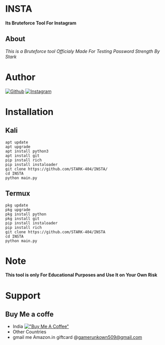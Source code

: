 # INSTA
**Its Bruteforce Tool For Instagram**
## About 
*This is a Bruteforce tool Officialy Made For Testing Password Strength By Stark*
# Author 

<a href="https://github.com/STARK-404/"><img title="Github" src="https://img.shields.io/badge/STARK-404-blue?style=for-the-badge&logo=github"></a>
[![Instagram](https://img.shields.io/badge/INSTAGRAM-FOLLOW-green?style=for-the-badge&logo=instagram)](https://instagram.com/mr_lalu_1232?igshid=YmMyMTA2M2Y=)

# Installation 
## Kali
```
apt update 
apt upgrade 
apt install python3 
apt install git
pip install rich 
pip install instaloader 
git clone https://github.com/STARK-404/INSTA/
cd INSTA
python main.py
```
## Termux 
```
pkg update 
pkg upgrade 
pkg install python
pkg install git 
pip install instaloader 
pip install rich 
git clone https://github.com/STARK-404/INSTA
cd INSTA 
python main.py
```
# Note
**This tool is only For Educational Purposes and Use It on Your Own Risk**
# Support 
## Buy Me a  coffe
* India
[!["Buy Me A Coffee"](https://www.buymeacoffee.com/assets/img/custom_images/orange_img.png)](https://pytm.biz/BA)
* Other Countries 
* gmail me Amazon.in giftcard @gamerunkown509@gmail.com
